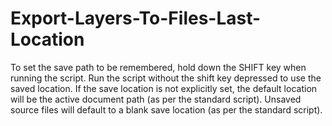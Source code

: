 # Export-Layers-To-Files-Last-Location
To set the save path to be remembered, hold down the SHIFT key when running the script. Run the script without the shift key depressed to use the saved location. If the save location is not explicitly set, the default location will be the active document path (as per the standard script). Unsaved source files will default to a blank save location (as per the standard script).
